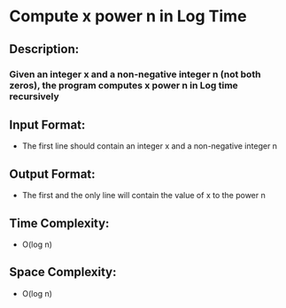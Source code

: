# Compute x power n in Log Time
## Description:
### Given an integer x and a non-negative integer n (not both zeros), the program computes x power n in Log time recursively
## Input Format:
* The first line should contain an integer x and a non-negative integer n
## Output Format:
* The first and the only line will contain the value of x to the power n 
## Time Complexity:
* O(log n)
## Space Complexity:
* O(log n)